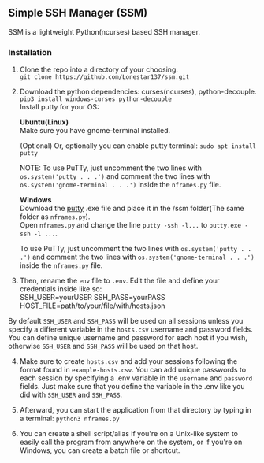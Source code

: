 
## Simple SSH Manager (SSM)


SSM is a lightweight Python(ncurses) based SSH manager.

### Installation
1. Clone the repo into a directory of your choosing.  
   `git clone https://github.com/Lonestar137/ssm.git`

2. Download the python dependencies: curses(ncurses), python-decouple.   
   `pip3 install windows-curses python-decouple`  
   Install putty for your OS:

   **Ubuntu(Linux)**  
   Make sure you have gnome-terminal installed.  

   (Optional)
   Or, optionally you can enable putty terminal:
   `sudo apt install putty`  

   NOTE: To use PuTTy, just uncomment the two lines with `os.system('putty . . .')` and comment the two lines with `os.system('gnome-terminal . . .')` inside the `nframes.py` file.

   **Windows**  
   Download the [putty](https://www.putty.org/) .exe file and place it in the /ssm folder(The same folder as `nframes.py`).  
   Open `nframes.py` and change the line `putty -ssh -l...` to `putty.exe -ssh -l ...`.

   To use PuTTy, just uncomment the two lines with `os.system('putty . . .')` and comment the two lines with `os.system('gnome-terminal . . .')` inside the `nframes.py` file.

3. Then, rename the `env` file to `.env`. Edit the file and define your credentials inside like so:  
    SSH_USER=yourUSER
    SSH_PASS=yourPASS
    HOST_FILE=path/to/your/file/with/hosts.json  

By default `SSH_USER` and `SSH_PASS` will be used on all sessions unless you specify a different variable in the `hosts.csv` username and password fields.  
You can define unique username and password for each host if you wish, otherwise `SSH_USER` and `SSH_PASS` will be used on that host.

4. Make sure to create `hosts.csv` and add your sessions following the format found in `example-hosts.csv`.  You can add unique passwords to each session by specifying a .env variable in the `username` and `password` fields.  Just make sure that you define the variable in the .env like you did with `SSH_USER` and `SSH_PASS`.  

5. Afterward, you can start the application from that directory by typing in a terminal:
   `python3 nframes.py`

6. You can create a shell script/alias if you're on a Unix-like system to easily call the program from anywhere on the system, or if you're on Windows, you can create a batch file or shortcut.






